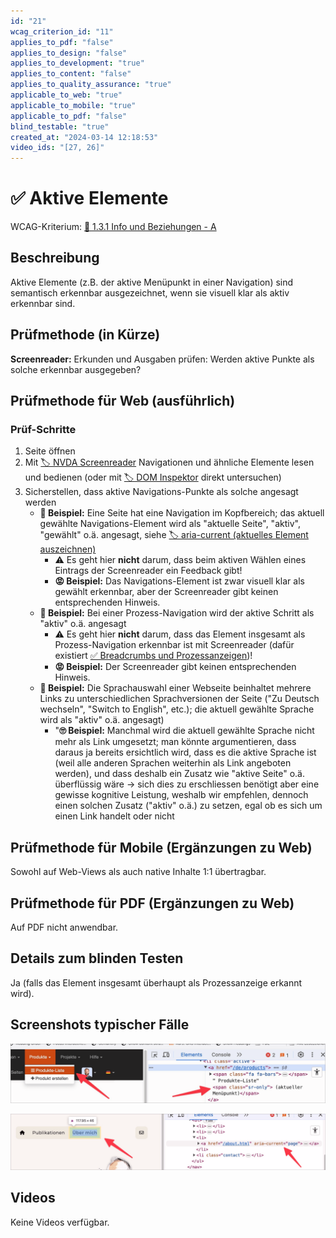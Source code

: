 ```yaml
---
id: "21"
wcag_criterion_id: "11"
applies_to_pdf: "false"
applies_to_design: "false"
applies_to_development: "true"
applies_to_content: "false"
applies_to_quality_assurance: "true"
applicable_to_web: "true"
applicable_to_mobile: "true"
applicable_to_pdf: "false"
blind_testable: "true"
created_at: "2024-03-14 12:18:53"
video_ids: "[27, 26]"
---
```


# ✅ Aktive Elemente

WCAG-Kriterium: [📜 1.3.1 Info und Beziehungen - A](..)

## Beschreibung

Aktive Elemente (z.B. der aktive Menüpunkt in einer Navigation) sind semantisch erkennbar ausgezeichnet, wenn sie visuell klar als aktiv erkennbar sind.

## Prüfmethode (in Kürze)

**Screenreader:** Erkunden und Ausgaben prüfen: Werden aktive Punkte als solche erkennbar ausgegeben?

## Prüfmethode für Web (ausführlich)

### Prüf-Schritte

1. Seite öffnen
1. Mit [🏷️ NVDA Screenreader](/de/tags/nvda-screenreader) Navigationen und ähnliche Elemente lesen und bedienen (oder mit [🏷️ DOM Inspektor](/de/tags/dom-inspektor) direkt untersuchen)
1. Sicherstellen, dass aktive Navigations-Punkte als solche angesagt werden
    - **🙂 Beispiel:** Eine Seite hat eine Navigation im Kopfbereich; das aktuell gewählte Navigations-Element wird als "aktuelle Seite", "aktiv", "gewählt" o.ä. angesagt, siehe [🏷️ aria-current (aktuelles Element auszeichnen)](/de/tags/aria-current-aktuelles-element-auszeichnen)
        - ⚠️ Es geht hier **nicht** darum, dass beim aktiven Wählen eines Eintrags der Screenreader ein Feedback gibt!
        - **😡 Beispiel:** Das Navigations-Element ist zwar visuell klar als gewählt erkennbar, aber der Screenreader gibt keinen entsprechenden Hinweis.
    - **🙂 Beispiel:** Bei einer Prozess-Navigation wird der aktive Schritt als "aktiv" o.ä. angesagt
        - ⚠️ Es geht hier **nicht** darum, dass das Element insgesamt als Prozess-Navigation erkennbar ist mit Screenreader (dafür existiert [✅ Breadcrumbs und Prozessanzeigen](/de/wcag/1.3.1-info-und-beziehungen/breadcrumbs-und-prozessanzeigen))!
        - **😡 Beispiel:** Der Screenreader gibt keinen entsprechenden Hinweis.
    - **🙂 Beispiel:** Die Sprachauswahl einer Webseite beinhaltet mehrere Links zu unterschiedlichen Sprachversionen der Seite ("Zu Deutsch wechseln", "Switch to English", etc.); die aktuell gewählte Sprache wird als "aktiv" o.ä. angesagt)
        - "**🙄 Beispiel:** Manchmal wird die aktuell gewählte Sprache nicht mehr als Link umgesetzt; man könnte argumentieren, dass daraus ja bereits ersichtlich wird, dass es die aktive Sprache ist (weil alle anderen Sprachen weiterhin als Link angeboten werden), und dass deshalb ein Zusatz wie "aktive Seite" o.ä. überflüssig wäre → sich dies zu erschliessen benötigt aber eine gewisse kognitive Leistung, weshalb wir empfehlen, dennoch einen solchen Zusatz ("aktiv" o.ä.) zu setzen, egal ob es sich um einen Link handelt oder nicht

## Prüfmethode für Mobile (Ergänzungen zu Web)

Sowohl auf Web-Views als auch native Inhalte 1:1 übertragbar.

## Prüfmethode für PDF (Ergänzungen zu Web)

Auf PDF nicht anwendbar.

## Details zum blinden Testen

Ja (falls das Element insgesamt überhaupt als Prozessanzeige erkannt wird).

## Screenshots typischer Fälle

![Versteckter Text macht aktuellen Menüpunkt erkennbar im A4AA](images/versteckter-text-macht-aktuellen-menpunkt-erkennbar-im-a4aa.png)

![Markierung des aktuellen Menüpunkts mittels aria-current="page"](images/markierung-des-aktuellen-menpunkts-mittels-aria-currentpage.png)

## Videos

Keine Videos verfügbar.
